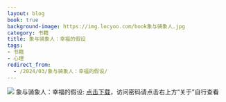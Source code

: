 ```yaml
---
layout: blog
book: true
background-image: https://img.locyoo.com/book象与骑象人.jpg
category: 书籍
title: 象与骑象人：幸福的假设
tags:
- 书籍
- 心理
redirect_from:
  - /2024/03/象与骑象人：幸福的假设/
---
```

![](https://img.locyoo.com/book象与骑象人.jpg)
象与骑象人：幸福的假设: <a name = "ref1" href="https://089m.com/f/50983618-1272781217-cb72cd?p=3619">点击下载</a>，访问密码请点击右上方“关于”自行查看